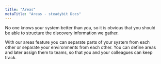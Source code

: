 ```yaml
---
title: "Areas"
metaTitle: "Areas - steadybit Docs"
---
```

No one knows your system better than you, so it is obvious that you should be able to structure the discovery information we gather.

With our areas feature you can separate parts of your system from each other or separate your environments from each other. You can define areas and later
assign them to teams, so that you and your colleagues can keep track.
